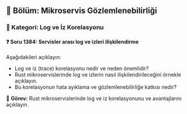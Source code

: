 ## 📘 Bölüm: Mikroservis Gözlemlenebilirliği
### 🔹 Kategori: Log ve İz Korelasyonu
#### ❓ Soru 1384: Servisler arası log ve izleri ilişkilendirme

Aşağıdakileri açıklayın:

- Log ve iz (trace) korelasyonu nedir ve neden önemlidir?
- Rust mikroservislerinde log ve izlerin nasıl ilişkilendirileceğini örnekle açıklayın.
- Bu korelasyonun hata ayıklama ve gözlemlenebilirliğe katkısı nedir?

🔧 **Görev:** Rust mikroservislerinde log ve iz korelasyonunu ve avantajlarını açıklayın.
